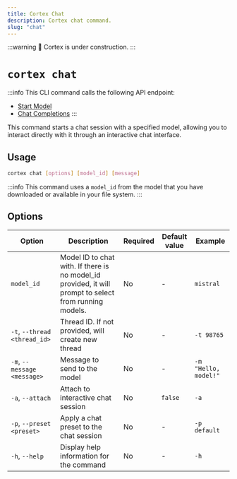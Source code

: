 ```yaml
---
title: Cortex Chat
description: Cortex chat command.
slug: "chat"
---
```


:::warning
🚧 Cortex is under construction.
:::

# `cortex chat`
:::info
This CLI command calls the following API endpoint:
- [Start Model](/api-reference#tag/models/post/v1/models/{modelId}/start)
- [Chat Completions](/api-reference#tag/inference/post/v1/chat/completions)
:::

This command starts a chat session with a specified model, allowing you to interact directly with it through an interactive chat interface.

## Usage

```bash
cortex chat [options] [model_id] [message]
```
:::info
This command uses a `model_id` from the model that you have downloaded or available in your file system.
:::

## Options

| Option                        | Description                                                                                     | Required | Default value | Example                       |
| ----------------------------- | ----------------------------------------------------------------------------------------------- | -------- | ------------- | ----------------------------- |
| `model_id`                    | Model ID to chat with. If there is no model_id provided, it will prompt to select from running models. | No       | -             | `mistral`                       |
| `-t`, `--thread <thread_id>`  | Thread ID. If not provided, will create new thread                                               | No       | -             | `-t 98765`                    |
| `-m`, `--message <message>`   | Message to send to the model                                                                     | No       | -             | `-m "Hello, model!"`          |
| `-a`, `--attach`              | Attach to interactive chat session                                                               | No       | `false`       | `-a`                          |
| `-p`, `--preset <preset>`     | Apply a chat preset to the chat session                                                          | No       | -             | `-p default`                  |
| `-h`, `--help`                | Display help information for the command                                                         | No       | -             | `-h`                          |

